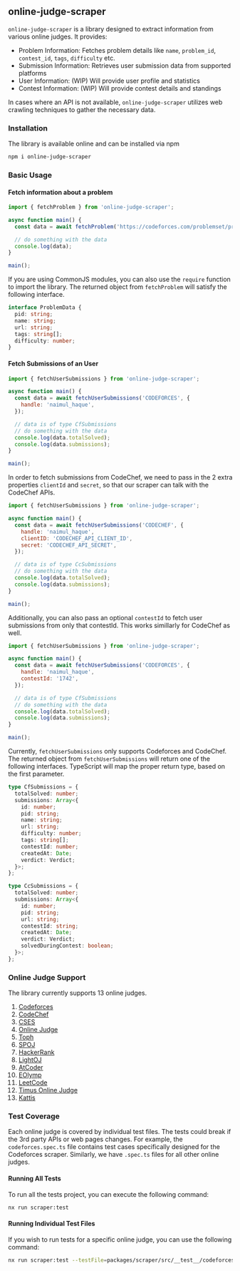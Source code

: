 ## online-judge-scraper

`online-judge-scraper` is a library designed to extract information from various online judges. It provides:

- Problem Information: Fetches problem details like `name`, `problem_id`, `contest_id`, `tags`, `difficulty` etc.
- Submission Information: Retrieves user submission data from supported platforms
- User Information: (WIP) Will provide user profile and statistics
- Contest Information: (WIP) Will provide contest details and standings

In cases where an API is not available, `online-judge-scraper` utilizes web crawling techniques to gather the necessary data.

### Installation

The library is available online and can be installed via npm

```bash
npm i online-judge-scraper
```

### Basic Usage

#### Fetch information about a problem

```js
import { fetchProblem } from 'online-judge-scraper';

async function main() {
  const data = await fetchProblem('https://codeforces.com/problemset/problem/1879/D');

  // do something with the data
  console.log(data);
}

main();
```

If you are using CommonJS modules, you can also use the `require` function to import the library. The returned object from `fetchProblem` will satisfy the following interface.

```ts
interface ProblemData {
  pid: string;
  name: string;
  url: string;
  tags: string[];
  difficulty: number;
}
```

#### Fetch Submissions of an User

```js
import { fetchUserSubmissions } from 'online-judge-scraper';

async function main() {
  const data = await fetchUserSubmissions('CODEFORCES', {
    handle: 'naimul_haque',
  });

  // data is of type CfSubmissions
  // do something with the data
  console.log(data.totalSolved);
  console.log(data.submissions);
}

main();
```

In order to fetch submissions from CodeChef, we need to pass in the 2 extra properties `clientId` and `secret`, so that our scraper can talk with the CodeChef APIs.

```js
import { fetchUserSubmissions } from 'online-judge-scraper';

async function main() {
  const data = await fetchUserSubmissions('CODECHEF', {
    handle: 'naimul_haque',
    clientID: 'CODECHEF_API_CLIENT_ID',
    secret: 'CODECHEF_API_SECRET',
  });

  // data is of type CcSubmissions
  // do something with the data
  console.log(data.totalSolved);
  console.log(data.submissions);
}

main();
```

Additionally, you can also pass an optional `contestId` to fetch user submissions from only that contestId. This works simillarly for CodeChef as well.

```js
import { fetchUserSubmissions } from 'online-judge-scraper';

async function main() {
  const data = await fetchUserSubmissions('CODEFORCES', {
    handle: 'naimul_haque',
    contestId: '1742',
  });

  // data is of type CfSubmissions
  // do something with the data
  console.log(data.totalSolved);
  console.log(data.submissions);
}

main();
```

Currently, `fetchUserSubmissions` only supports Codeforces and CodeChef. The returned object from `fetchUserSubmissions` will return one of the following interfaces. TypeScript will map the proper return type, based on the first parameter.

```ts
type CfSubmissions = {
  totalSolved: number;
  submissions: Array<{
    id: number;
    pid: string;
    name: string;
    url: string;
    difficulty: number;
    tags: string[];
    contestId: number;
    createdAt: Date;
    verdict: Verdict;
  }>;
};

type CcSubmissions = {
  totalSolved: number;
  submissions: Array<{
    id: number;
    pid: string;
    url: string;
    contestId: string;
    createdAt: Date;
    verdict: Verdict;
    solvedDuringContest: boolean;
  }>;
};
```

### Online Judge Support

The library currently supports 13 online judges.

1. [Codeforces](https://codeforces.com)
2. [CodeChef](https://www.codechef.com)
3. [CSES](https://cses.fi)
4. [Online Judge](https://onlinejudge.org)
5. [Toph](https://toph.co)
6. [SPOJ](https://www.spoj.com)
7. [HackerRank](https://www.hackerrank.com)
8. [LightOJ](http://lightoj.com)
9. [AtCoder](https://atcoder.jp)
10. [EOlymp](https://www.eolymp.com)
11. [LeetCode](https://leetcode.com)
12. [Timus Online Judge](http://acm.timus.ru)
13. [Kattis](https://open.kattis.com)

### Test Coverage

Each online judge is covered by individual test files. The tests could break if the 3rd party APIs or web pages changes. For example, the `codeforces.spec.ts` file contains test cases specifically designed for the Codeforces scraper. Similarly, we have `.spec.ts` files for all other online judges.

#### Running All Tests

To run all the tests project, you can execute the following command:

```bash
nx run scraper:test
```

#### Running Individual Test Files

If you wish to run tests for a specific online judge, you can use the following command:

```bash
nx run scraper:test --testFile=packages/scraper/src/__test__/codeforces.spec.ts
```
